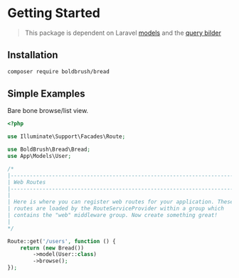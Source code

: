 # Getting Started

> This package is dependent on Laravel [models](https://laravel.com/docs/eloquent) and the [query bilder](https://laravel.com/docs/queries)

## Installation

```bash
composer require boldbrush/bread
```

## Simple Examples

Bare bone browse/list view.

```php
<?php

use Illuminate\Support\Facades\Route;

use BoldBrush\Bread\Bread;
use App\Models\User;

/*
|--------------------------------------------------------------------------
| Web Routes
|--------------------------------------------------------------------------
|
| Here is where you can register web routes for your application. These
| routes are loaded by the RouteServiceProvider within a group which
| contains the "web" middleware group. Now create something great!
|
*/

Route::get('/users', function () {
    return (new Bread())
        ->model(User::class)
        ->browse();
});
```
